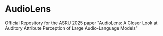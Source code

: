 # AudioLens
Official Repository for the ASRU 2025 paper "AudioLens: A Closer Look at Auditory Attribute Perception of Large Audio-Language Models"
